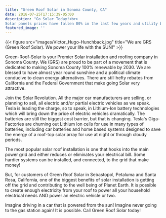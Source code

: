 ```yaml
---
title: "Green Roof Solar in Sonoma County, CA"
date: 2018-07-25T17:15:39-05:00
description: "Go Solar Today!<br>
Solar panels prices have fallen 80% in the last few years and utility bills have continued to rise. Install American Made solar panels on your home to save money on your monthly power bills and to help save the environment. Solar energy creation continues to climb. Join the solar revolution now!"
featured_image: ''
---
```


{{< figure src="images/Victor_Hugo-Hunchback.jpg" title="We are GRS (Green Roof Solar). We power your life with the SUN!" >}}

Green-Roof-Solar is your Premier Solar installation and roofing company in Sonoma County. We (GRS) are proud to be part of a movement that is dedicated to making Sonoma County 100% renewable by 2030. We are blessed to have almost year round sunshine and a political climate conducive to clean energy alternatives. There are still hefty rebates from California and the Federal Government that make going Solar very attractive.

Join the Solar Revolution. All the major car manufacturers are selling, or planning to sell, all electric and/or partial electric vehicles as we speak. Tesla is leading the charge, so to speak, in Lithium-Ion battery technologies which will bring down the price of electric vehicles dramatically. The batteries are still the biggest cost barrier, but that is changing. Tesla's Giga-Factories are churning out Lithium Ion cells for use in many types of batteries, including car batteries and home based systems designed to save the energy of a roof-top solar array for use at night or through cloudy periods. 

The most popular solar roof installation is one that hooks into the main power grid and either reduces or eliminates your electrical bill. Some hardier systems can be installed, and connected, to the grid that make money!

But, for customers of Green Roof Solar in Sebastopol, Petaluma and Santa Rosa, California, one of the biggest benefits of solar installation is getting off the grid and contributing to the well being of Planet Earth. It is possible to create enough electricity from your roof to power all your household electrical needs AND power an electric vehicle or two.

Imagine driving in a car that is powered from the sun! Imagine never going to the gas station again! It is possible. Call Green Roof Solar today!